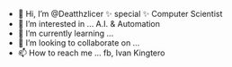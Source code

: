 - 👋 Hi, I’m @Deatthzlicer ✨ special ✨  Computer Scientist 
- 👀 I’m interested in ... A.I. & Automation
- 🌱 I’m currently learning ...  
- 💞️ I’m looking to collaborate on ...  
- 📫 How to reach me ... fb, Ivan Kingtero

<!---
Deatthzlicer/Deatthzlicer is  ✨ special ✨  Computer Scientist 
--->
